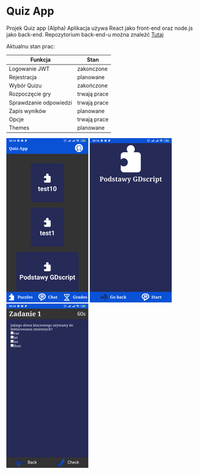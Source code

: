 # Quiz App

Projek Quiz app (Alpha)
Aplikacja używa React jako front-end oraz node.js jako back-end.
Repozytorium back-end-u można znależć [Tutaj](https://github.com/kifner-mateusz/quiz-backend)

Aktualnu stan prac:

Funkcja | Stan
--- | ---
Logowanie JWT | zakonczone
Rejestracja | planowane
Wybór Quizu | zakończone
Rozpoczęcie gry | trwają prace
Sprawdzanie odpowiedzi | trwają prace
Zapis wyników | planowane
Opcje | trwają prace
Themes | planowane

[![](./src/assets/img/alpha01_small.png)](./src/assets/img/alpha01.png)
[![](./src/assets/img/alpha02_small.png)](./src/assets/img/alpha02.png)
[![](./src/assets/img/alpha03_small.png)](./src/assets/img/alpha03.png)
